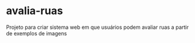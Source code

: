 # avalia-ruas
Projeto para criar sistema web em que usuários podem avaliar ruas a partir de exemplos de imagens
